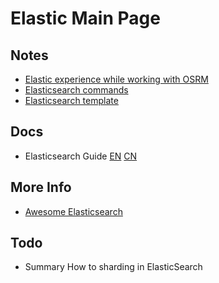 # Elastic Main Page

## Notes
- [Elastic experience while working with OSRM](./elastic/elastic.md)
- [Elasticsearch commands](./elastic/elasticsearch_commands.md)
- [Elasticsearch template](./elastic/elasticsearch_template.md)

## Docs
- Elasticsearch Guide [EN](https://www.elastic.co/guide/en/elasticsearch/guide/master/index.html) [CN](https://www.elastic.co/guide/cn/elasticsearch/guide/current/index.html)

## More Info
- [Awesome Elasticsearch](https://github.com/dzharii/awesome-elasticsearch)

## Todo
- Summary How to sharding in ElasticSearch
